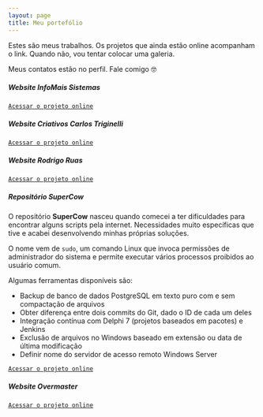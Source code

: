 ```yaml
---
layout: page
title: Meu portefólio
---
```


Estes são meus trabalhos.
Os projetos que ainda estão online acompanham o link. Quando não, vou tentar colocar uma galeria.

Meus contatos estão no perfil. Fale comigo 🤓

##### Website InfoMais Sistemas

[`Acessar o projeto online`](https://infomaissistemas.com.br)

##### Website Criativos Carlos Triginelli

[`Acessar o projeto online`](https://criativos.carlostriginelli.com.br)

##### Website Rodrigo Ruas

[`Acessar o projeto online`](https://rodrigoruas.overmaster.com.br)

##### Repositório SuperCow

O repositório **SuperCow** nasceu quando comecei a ter dificuldades para encontrar alguns scripts pela internet. Necessidades muito específicas que tive e acabei desenvolvendo minhas próprias soluções.

O nome vem de `sudo`, um comando Linux que invoca permissões de administrador do sistema e permite executar vários processos proibidos ao usuário comum.

Algumas ferramentas disponíveis são:

* Backup de banco de dados PostgreSQL em texto puro com e sem compactação de arquivos
* Obter diferença entre dois commits do Git, dado o ID de cada um deles
* Integração contínua com Delphi 7 (projetos baseados em pacotes) e Jenkins
* Exclusão de arquivos no Windows baseado em extensão ou data de última modificação
* Definir nome do servidor de acesso remoto Windows Server

[`Acessar o projeto online`](https://github.com/andrepg/SuperCow)

##### Website Overmaster

[`Acessar o projeto online`](https://overmaster.com.br)
